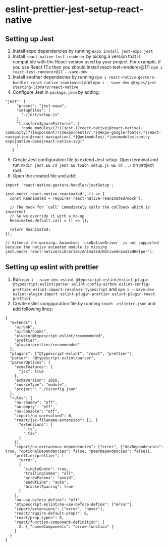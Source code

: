 # eslint-prettier-jest-setup-react-native

## Setting up Jest

1. Install expo dependencies by running `expo install jest-expo jest`
2. Install `react-native-test-renderer` by pickng a version that is compatible with the React version used by your project. For example, if you use React 17.x then you should install react-test-renderer@17: `npm i react-test-renderer@17 --save-dev`
3. Install another dependecies by running `npm i react-native-gesture-handler react-native-reanimated` and `npm i --save-dev @types/jest @testing-library/react-native`
4. Configure Jest in `package.json` by adding:
```
"jest": {
     "preset": "jest-expo",
     "setupFiles": [
       "./jest/setup.js"
     ],
     "transformIgnorePatterns": [
       "node_modules/(?!((jest-)?react-native|@react-native(-community)?)|expo(nent)?|@expo(nent)?/.*|@expo-google-fonts/.*|react-navigation|@react-navigation/.*|@unimodules/.*|unimodules|sentry-expo|native-base|react-native-svg)"
     ]
   } 
```
5. Create Jest configuration file to extend Jest setup. Open terminal and run `mkdir jest && cd jest && touch setup.js && cd ../` on project root.
6. Open the created file and add:
```
import 'react-native-gesture-handler/jestSetup';

jest.mock('react-native-reanimated', () => {
  const Reanimated = require('react-native-reanimated/mock');

  // The mock for `call` immediately calls the callback which is incorrect
  // So we override it with a no-op
  Reanimated.default.call = () => {};

  return Reanimated;
});

// Silence the warning: Animated: `useNativeDriver` is not supported because the native animated module is missing
jest.mock('react-native/Libraries/Animated/NativeAnimatedHelper');
```

## Setting up eslint with prettier

1. Run `npm i --save-dev eslint @typescript-eslint/eslint-plugin @typescript-eslint/parser eslint-config-airbnb eslint-config-prettier eslint-import-resolver-typescript` and `npm i --save-dev eslint-plugin-import eslint-plugin-prettier eslint-plugin-react prettier`
2. Create eslint congiguration file by running `touch .eslintrc.json` and add following lines:
```
{
  "extends": [
    "airbnb",
    "airbnb/hooks",
    "plugin:@typescript-eslint/recommended",
    "prettier",
    "plugin:prettier/recommended"
  ],
  "plugins": ["@typescript-eslint", "react", "prettier"],
  "parser": "@typescript-eslint/parser",
  "parserOptions": {
    "ecmaFeatures": {
      "jsx": true
    },
    "ecmaVersion": 2018,
    "sourceType": "module",
    "project": "./tsconfig.json"
  },
  "rules": {
    "no-shadow": "off",
    "no-empty": "off",
    "no-console": "off",
    "import/no-unresolved": 0,
    "react/jsx-filename-extension": [1, {
      "extensions": [
        ".ts",
        ".tsx"
      ]
    }],
    "import/no-extraneous-dependencies": ["error", {"devDependencies": true, "optionalDependencies": false, "peerDependencies": false}],
    "prettier/prettier": [
      "error",
      {
        "singleQuote": true,
        "trailingComma": "all",
        "arrowParens": "avoid",
        "endOfLine": "auto",
        "bracketSpacing": true
      }
    ],
    "no-use-before-define": "off",
    "@typescript-eslint/no-use-before-define": ["error"],
    "import/extensions": ["error", "never"],
    "react/require-default-props": 0,
    "react/prop-types": 0,
    "react/function-component-definition": [
      2, { "namedComponents": "arrow-function" }
    ]
  }
}
```
